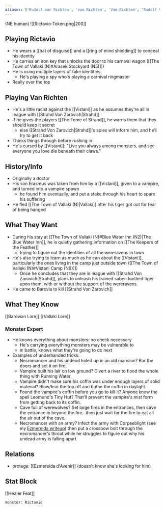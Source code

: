 ```yaml
---
aliases: ['Rudolf van Richten', 'van Richten', 'Van Richten', 'Rudolf Van Richten']
---
```

(NE human)
![[Rictavio-Token.png|200]]
## Playing Rictavio
- He wears a [[hat of disguise]] and a [[ring of mind shielding]] to conceal his identity
- He carries an iron key that unlocks the door to his carnival wagon ([[The Town of Vallaki (N)#Arasek Stockyard (N5)]])
- He is using multiple layers of fake identities:
	- He's playing a spy who's playing a carnival ringmaster
- Really over the top

## Playing Van Richten
- He's a little racist against the [[Vistani]] as he assumes they're all in league with [[Strahd Von Zarovich|Strahd]]
- If he gives the players [[The Tome of Strahd]], he warns them that they should keep it secret
	- else [[Strahd Von Zarovich|Strahd]]'s spies will inform him, and he'll try to get it back
- Thinks things through before rushing in
- He's cursed by [[Vistani]]: "Live you always among monsters, and see everyone you love die beneath their claws."

## History/Info
- Originally a doctor
- His son Erasmus was taken from him by a [[Vistani]], given to a vampire, and turned into a vampire spawn
	- he found him eventually, and put a stake through his heart to spare his suffering
- He fled [[The Town of Vallaki (N)|Vallaki]] after his tiger got out for fear of being hanged

## What They Want
- During his stay at [[The Town of Vallaki (N)#Blue Water Inn (N2)|The Blue Water Inn]], he is quietly gathering information on [[The Keepers of the Feather]]
	- trying to figure out the identities of all the wereravens in town
- He's also trying to learn as much as he can about the [[Vistani]], particularly the ones living in the camp just outside town ([[The Town of Vallaki (N)#Vistani Camp (N9)]])
	- Once he concludes that they are in league with [[Strahd Von Zarovich|Strahd]], plans to unleash his trained saber-toothed tiger upon them, with or without the support of the wereravens.
- He came to Barovia to kill [[Strahd Von Zarovich]]

## What They Know
[[Barovian Lore]]
[[Vallaki Lore]]

### Monster Expert
- He knows everything about monsters: no check necessary
	- He's carrying everything monsters may be vulnerable to
	- in battle, knows what they're going to do next
- Examples of underhanded tricks:
	- Necromancer and his undead holed up in an old mansion? Bar the doors and set it on fire.
	- Vampire built his lair on low ground? Divert a river to flood the whole thing with Running Water.
	- Vampire didn't make sure his coffin was under enough layers of solid material? Blow/tear the top off and bathe the coffin in daylight.
	- Found the vampire's coffin before you go to kill it? Anyone know the spell Leomund's Tiny Hut? That'll prevent the vampire's mist form from getting back to its coffin.
	- Cave full of werewolves? Set large fires in the entrances, then cave the entrance in beyond the fire...then just wait for the fire to eat all the air out of the cave.
	- Necromancer with an army? Infect the army with Corpseblight (see my [Ezmerelda writeup](https://redd.it/8wct9k)) then put a crossbow bolt through the necromancer's throat while he struggles to figure out why his undead army is falling apart.

## Relations
- protege: [[Ezmerelda d'Avenir]] (doesn't know she's looking for him)

## Stat Block
[[Healer Feat]]
```statblock
monster: Rictavio
```

```dataviewjs
```
